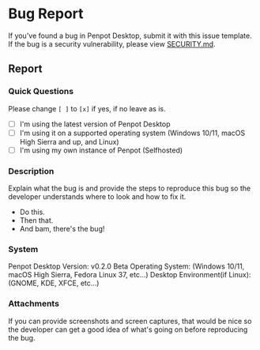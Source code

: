 # Bug Report
If you've found a bug in Penpot Desktop, submit it with this issue template. If the bug is a security vulnerability, please view [SECURITY.md](https://code.korbsstudio.com/KorbsStudio/Penpot-Desktop/-/blob/master/docs/SECURITY.md).

## Report
### Quick Questions
Please change `[ ]` to `[x]` if yes, if no leave as is.

- [ ] I'm using the latest version of Penpot Desktop
- [ ] I'm using it on a supported operating system (Windows 10/11, macOS High Sierra and up, and Linux)
- [ ] I'm using my own instance of Penpot (Selfhosted)

### Description
Explain what the bug is and provide the steps to reproduce this bug so the developer understands where to look and how to fix it.

 - Do this.
 - Then that.
 - And bam, there's the bug!

### System
Penpot Desktop Version: v0.2.0 Beta
Operating System: (Windows 10/11, macOS High Sierra, Fedora Linux 37, etc...)
Desktop Environment(if Linux): (GNOME, KDE, XFCE, etc...)

### Attachments
If you can provide screenshots and screen captures, that would be nice so the developer can get a good idea of what's going on before reproducing the bug.
